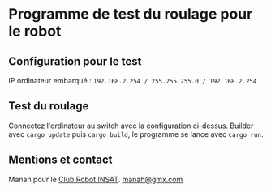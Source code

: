 # Programme de test du roulage pour le robot
## Configuration pour le test
IP ordinateur embarqué : `192.168.2.254 / 255.255.255.0 / 192.168.2.254`
## Test du roulage
Connectez l'ordinateur au switch avec la configuration ci-dessus. Builder avec `cargo update` puis `cargo build`, le programme se lance avec `cargo run`.
## Mentions et contact
Manah pour le [Club Robot INSAT](https://clubrobotinsat.github.io/).
manah@gmx.com
